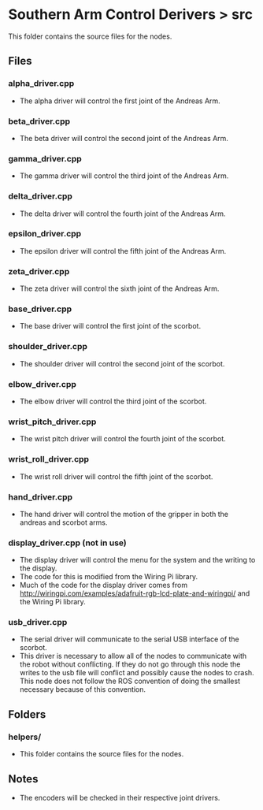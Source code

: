# Southern Arm Control Derivers > src

This folder contains the source files for the nodes.

## Files
### alpha_driver.cpp
* The alpha driver will control the first joint of the Andreas Arm.

### beta_driver.cpp
* The beta driver will control the second joint of the Andreas Arm.

### gamma_driver.cpp
* The gamma driver will control the third joint of the Andreas Arm.

### delta_driver.cpp
* The delta driver will control the fourth joint of the Andreas Arm.

### epsilon_driver.cpp
* The epsilon driver will control the fifth joint of the Andreas Arm.

### zeta_driver.cpp
* The zeta driver will control the sixth joint of the Andreas Arm.

### base_driver.cpp
* The base driver will control the first joint of the scorbot.

### shoulder_driver.cpp
* The shoulder driver will control the second joint of the scorbot.

### elbow_driver.cpp
* The elbow driver will control the third joint of the scorbot.

### wrist_pitch_driver.cpp
* The wrist pitch driver will control the fourth joint of the scorbot.

### wrist_roll_driver.cpp
* The wrist roll driver will control the fifth joint of the scorbot.

### hand_driver.cpp
* The hand driver will control the motion of the gripper in both the andreas and scorbot arms.

### display_driver.cpp (not in use)
* The display driver will control the menu for the system and the writing to the display.
* The code for this is modified from the Wiring Pi library.
* Much of the code for the display driver comes from http://wiringpi.com/examples/adafruit-rgb-lcd-plate-and-wiringpi/ and the Wiring Pi library.

### usb_driver.cpp
* The serial driver will communicate to the serial USB interface of the scorbot.
* This driver is necessary to allow all of the nodes to communicate with the robot without conflicting. If they do not go through this node the writes to the usb file will conflict and possibly cause the nodes to crash. This node does not follow the ROS convention of doing the smallest necessary because of this convention.

## Folders
### helpers/
* This folder contains the source files for the nodes.

## Notes
* The encoders will be checked in their respective joint drivers.
